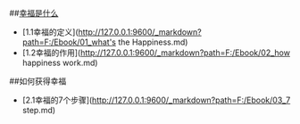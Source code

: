 ##[幸福是什么](http://127.0.0.1:9600/_markdown?path=F:/Ebook/README.md)
- [1.1幸福的定义](http://127.0.0.1:9600/_markdown?path=F:/Ebook/01_what's the Happiness.md)
- [1.2幸福的作用](http://127.0.0.1:9600/_markdown?path=F:/Ebook/02_how happiness work.md)

##如何获得幸福
- [2.1幸福的7个步骤](http://127.0.0.1:9600/_markdown?path=F:/Ebook/03_7 step.md)
